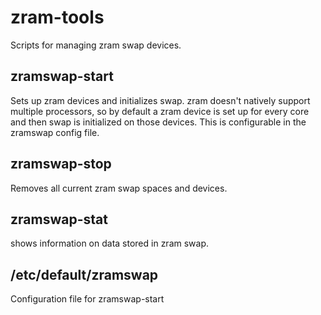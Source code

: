 zram-tools
==========

Scripts for managing zram swap devices.

zramswap-start
--------------

Sets up zram devices and initializes swap. zram doesn't natively support
multiple processors, so by default a zram device is set up for every
core and then swap is initialized on those devices. This is configurable
in the zramswap config file.

zramswap-stop
-------------

Removes all current zram swap spaces and devices.

zramswap-stat
-------------

shows information on data stored in zram swap.

/etc/default/zramswap
---------------------

Configuration file for zramswap-start
